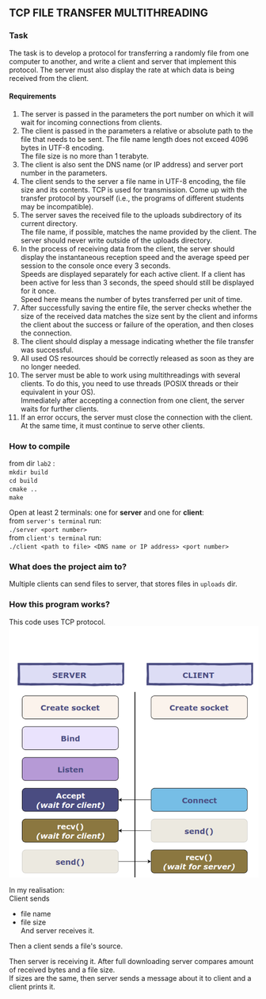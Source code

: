 ## TCP FILE TRANSFER MULTITHREADING  

### Task  
The task is to develop a protocol for transferring a randomly file from one computer to another, and write a client and server that implement this protocol. 
The server must also display the rate at which data is being received from the client.  

#### Requirements  
1. The server is passed in the parameters the port number on which it will wait for incoming connections from clients.  
2. The client is passed in the parameters a relative or absolute path to the file that needs to be sent. The file name length does not exceed 4096 bytes in UTF-8 encoding.   
The file size is no more than 1 terabyte.  
3. The client is also sent the DNS name (or IP address) and server port number in the parameters.  
4. The client sends to the server a file name in UTF-8 encoding, the file size and its contents. TCP is used for transmission. 
Come up with the transfer protocol by yourself (i.e., the programs of different students may be incompatible).
5. The server saves the received file to the uploads subdirectory of its current directory.  
 The file name, if possible, matches the name provided by the client. The server should never write outside of the uploads directory.  
6. In the process of receiving data from the client, the server should display the instantaneous reception speed and the average speed per session to the console once every 3 seconds.   
Speeds are displayed separately for each active client. If a client has been active for less than 3 seconds, the speed should still be displayed for it once.   
Speed here means the number of bytes transferred per unit of time.
7. After successfully saving the entire file, the server checks whether the size of the received data matches the size sent by the client and informs the client about the success or failure of the operation, and then closes the connection.  
8. The client should display a message indicating whether the file transfer was successful.  
9. All used OS resources should be correctly released as soon as they are no longer needed.  
10. The server must be able to work using multithreadings with several clients. 
To do this, you need to use threads (POSIX threads or their equivalent in your OS).   
Immediately after accepting a connection from one client, the server waits for further clients.  
11. If an error occurs, the server must close the connection with the client. At the same time, it must continue to serve other clients.  

### How to compile 

from dir `lab2` :  
`mkdir build`  
`cd build`  
`cmake ..`  
`make` 

Open at least 2 terminals: one for **server** and one for **client**:  
from `server's terminal` run:  
`./server <port number>`  
from `client's terminal` run:  
`./client <path to file> <DNS name or IP address> <port number>`  

### What does the project aim to?  
Multiple clients can send files to server, that stores files in `uploads` dir.   

### How this program works?  
This code uses TCP protocol.   
![tcp_pic](./stuff/image_tcp.png)  

In my realisation:  
Client sends 
- file name 
- file size  
And server receives it.  

Then a client sends a file's source.  

Then server is receiving it. After full downloading server compares amount of received bytes and a file size.  
If sizes are the same, then server sends a message about it to client and a client prints it.  
